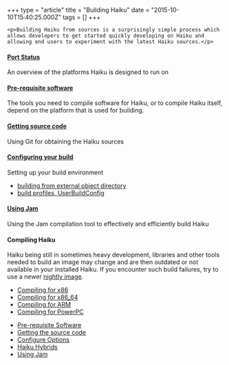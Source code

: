 +++
type = "article"
title = "Building Haiku"
date = "2015-10-10T15:40:25.000Z"
tags = []
+++

    <p>Building Haiku from sources is a surprisingly simple process which allows developers to get started quickly developing on Haiku and allowing end users to experiment with the latest Haiku sources.</p>

<h4><a href="/guides/building/port_status">Port Status</a></h4>
<p>An overview of the platforms Haiku is designed to run on</p>

<h4><a href="/guides/building/pre-reqs">Pre-requisite software</a></h4>
<p>The tools you need to compile software for Haiku, or to compile Haiku itself, depend on the platform that is used for building.</p>

<h4><a href="/guides/building/get-source-git">Getting source code</a></h4>
<p>Using Git for obtaining the Haiku sources</p>

<h4><a href="/guides/building/configure">Configuring your build</a></h4>
<p>Setting up your build environment
<ul><li><a href="/guides/building/configure/different-generated">building from external object directory</a></li>
<li><a href="/guides/building/userbuildconfig">build profiles, UserBuildConfig</a></li></ul></p>

<h4><a href="/guides/building/jam">Using Jam</a></h4>
<p>Using the Jam compilation tool to effectively and efficiently build Haiku</p>

<h4>Compiling Haiku</h4>
<div class="alert alert-info"><p>Haiku being still in sometimes heavy development, libraries and other tools needed to build an image may change and are then outdated or not available in your installed Haiku. If you encounter such build failures, try to use a newer <a href="http://download.haiku-os.org/nightly-images/x86_gcc2_hybrid/">nightly image</a>.</p>
</div>
<ul>
<li><a href="/guides/building/compiling-x86">Compiling for x86</a></li>
<li><a href="/guides/building/compiling-x86_64">Compiling for x86_64</a></li>
<li><a href="/guides/building/compiling-arm">Compiling for ARM</a></li>
<li><a href="/guides/building/compiling-powerpc">Compiling for PowerPC</a></li>
</ul>
  <div id="book-navigation-2808" class="book-navigation">
    <ul class="menu"><li class="leaf first"><a href="https://www.haiku-os.org/guides/building/pre-reqs">Pre-requisite Software</a></li>
<li class="leaf"><a href="/guides/building/get-source-git">Getting the source code</a></li>
<li class="collapsed"><a href="/guides/building/configure">Configure Options</a></li>
<li class="leaf"><a href="/guides/building/gcc-hybrid">Haiku Hybrids</a></li>
<li class="leaf last"><a href="/guides/building/jam">Using Jam</a></li>
</ul>